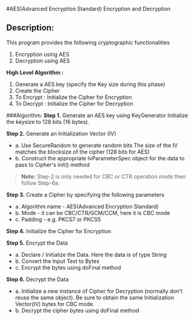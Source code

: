 #AES(Advanced Encryption Standard) Encryption and Decryption
## Description:
This program provides the following cryptographic functionalities
 1. Encryption using AES
 2. Decryption using AES
 
 **High Level Algorithm :**
 1. Generate a AES key (specify the Key size during this phase) 
 2. Create the Cipher 
 3. To Encrypt : Initialize the Cipher for Encryption
 4. To Decrypt : Initialize the Cipher for Decryption
 
 ###Algorithm:
 **Step 1.** Generate an AES key using KeyGenerator Initialize the keysize to 128 bits (16 bytes).
 
 **Step 2.** Generate an Initialization Vector (IV) 
* a.  Use SecureRandom to generate random bits
 The size of the IV matches the blocksize of the cipher (128 bits for AES)
* b.  Construct the appropriate IvParameterSpec object for the data to pass to Cipher's init() method
>**Note:** Step-2 is only needed for CBC or CTR operation mode then follow Step-6a.

**Step 3.** Create a Cipher by specifying the following parameters
 * a. Algorithm name - AES(Advanced Encryption Standard)
 * b. Mode - it can be CBC/CTR/GCM/CCM, here it is CBC mode
 * c. Padding - e.g. PKCS7 or PKCS5
 
 **Step 4.** Initialize the Cipher for Encryption
 
 **Step 5.** Encrypt the Data 
 * a. Declare / Initialize the Data. Here the data is of type String 
 * b. Convert the Input Text to Bytes 
 * c. Encrypt the bytes using doFinal method
 
 **Step 6.** Decrypt the Data 
 * a. Initialize a new instance of Cipher for Decryption (normally don't reuse the same object). Be sure to obtain the same Initialization Vector(IV) bytes for CBC mode.
 * b. Decrypt the cipher bytes using doFinal method

